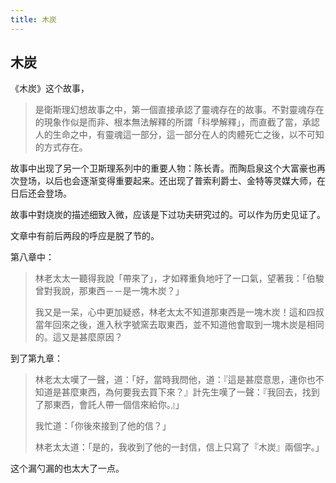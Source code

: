 ```yaml
---
title: 木炭
---
```


## 木炭

《木炭》这个故事，

>是衛斯理幻想故事之中，第一個直接承認了靈魂存在的故事。不對靈魂存在的現象作似是而非、根本無法解釋的所謂「科學解釋」，而直截了當，承認人的生命之中，有靈魂這一部分，這一部分在人的肉體死亡之後，以不可知的方式存在。

故事中出现了另一个卫斯理系列中的重要人物：陈长青。而陶启泉这个大富豪也再次登场，以后也会逐渐变得重要起来。还出现了普索利爵士、金特等灵媒大师，在日后还会登场。

故事中對烧炭的描述细致入微，应该是下过功夫研究过的。可以作为历史见证了。

文章中有前后两段的呼应是脱了节的。

第八章中：
>林老太太一聽得我說「帶來了」，才如釋重負地吁了一口氣，望著我：「伯駿曾對我說，那東西－－是一塊木炭？」
>
>我又是一呆，心中更加疑惑，林老太太不知道那東西是一塊木炭！這和四叔當年回來之後，進入秋字號窯去取東西，並不知道他會取到一塊木炭是相同的。這又是甚麼原因？

到了第九章：

>林老太太嘆了一聲，道：「好，當時我問他，道：『這是甚麼意思，連你也不知道是甚麼東西，為何要我去買下來？』計先生嘆了一聲：『我回去，找到了那東西，會託人帶一個信來給你。』」
>
>我忙道：「你後來接到了他的信？」
>
>林老太太道：「是的，我收到了他的一封信，信上只寫了『木炭』兩個字。」

这个漏勺漏的也太大了一点。